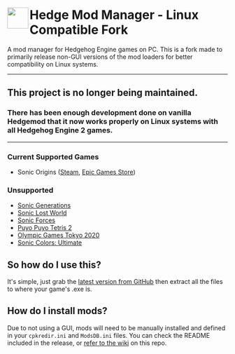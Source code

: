 <h1>
    <a href="#--------------------hedge-mod-manager">
        <img width="48" align="left" src="https://github.com/thesupersonic16/HedgeModManager/raw/rewrite/HedgeModManager/Resources/Graphics/icon256.png">
    </a>
    Hedge Mod Manager - Linux Compatible Fork
</h1>

A mod manager for Hedgehog Engine games on PC. This is a fork made to primarily release non-GUI versions of the mod loaders for better compatibility on Linux systems.

------------------------------------------------------------------------------------------

## This project is no longer being maintained.
### There has been enough development done on vanilla Hedgemod that it now works properly on Linux systems with all Hedgehog Engine 2 games.

------------------------------------------------------------------------------------------

### Current Supported Games
- Sonic Origins ([Steam](https://store.steampowered.com/app/1794960/Sonic_Origins/), [Epic Games Store](https://store.epicgames.com/en-US/p/sonic-origins))

### Unsupported
- [Sonic Generations](https://store.steampowered.com/app/71340)
- [Sonic Lost World](https://store.steampowered.com/app/329440)
- [Sonic Forces](https://store.steampowered.com/app/637100)
- [Puyo Puyo Tetris 2](https://store.steampowered.com/app/1259790)
- [Olympic Games Tokyo 2020](https://store.steampowered.com/app/981890)
- [Sonic Colors: Ultimate](https://www.epicgames.com/store/p/sonic-colors-ultimate)

## So how do I use this?
It's simple, just grab the [latest version from GitHub](https://github.com/confiscatedharddrive/HedgeModManager-LinuxCompat/releases/latest) then extract all the files to where your game's .exe is.

## How do I install mods?
Due to not using a GUI, mods will need to be manually installed and defined in your `cpkredir.ini` and `ModsDB.ini` files. You can check the README included in the release, or [refer to the wiki](https://github.com/confiscatedharddrive/HedgeModManager-LinuxCompat/wiki/Mod-Installation-Guide-(Sonic-Origins)) on this repo.
